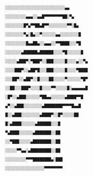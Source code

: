                                                                     ░░░░░░░░░░░░░░░░░░░░░░░░░░▄▄
                                                                    ░░░░░░░░░▄▄▄░░▄▄█▀▀▀▀▀▀▀▀██░▀▄
                                                                    ░░░░░░░░█▀▄▀▀██▄█▀▀░░░░░░░░▀▀░█▄
                                                                    ░░░░░░░░▀▄░█▄░░▀░░░░░░▄▄░░░░░░░░█
                                                                    ░░░░░░░░░█▄▄██▄░░▄▄▄░░▀▀████░░░▀█
                                                                    ░░░░░░░▄██████▄██████░░░░▀█░░░░░░█
                                                                    ░░░░░▄███▀░▀███▀░░███░░░░░█░░░░▄░░▀▄
                                                                    ░░░░███▀░░▄██▀█░░░███░░░░░█░░░░▀████
                                                                    ░░░██▀░░▄██▀░░█░░░░██░░░░░▀░░░░░░▀█▀
                                                                    ░░██░░░███▀░░░░█░░░░▀▀░░░░░█░▄▄▄▄▄▄█
                                                                    ░█▀░░▄███░░░░░░▀██▄▄░░░░░░▄████▀▀█
                                                                    ▄▀░░▄███░░░░░░░░▄████████▀▀▀▀█▄▄█
                                                                    █░░▄███░░░░░░░░▄████▀░░█▀░░░░░██
                                                                    █░▄████░░░░░░▄██████░░░█
                                                                    ▀▄████░░░░░░▄███████░░██
                                                                    ░░▀███░░░░░▄████████░░██
                                                                    ░░░░░▀▀▄▄░▄█████████░░██
                                                                    ░░░░░░░░░▀▀▀████████▄░███
                                                                    ░░░░░░░░░░░░░░░░░▀▀▀▀▀▀▀▀
